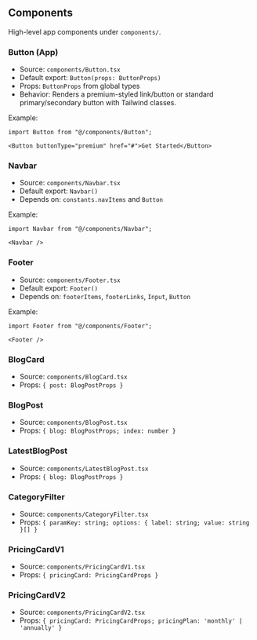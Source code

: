 ## Components

High-level app components under `components/`.

### Button (App)
- Source: `components/Button.tsx`
- Default export: `Button(props: ButtonProps)`
- Props: `ButtonProps` from global types
- Behavior: Renders a premium-styled link/button or standard primary/secondary button with Tailwind classes.

Example:
```tsx
import Button from "@/components/Button";

<Button buttonType="premium" href="#">Get Started</Button>
```

### Navbar
- Source: `components/Navbar.tsx`
- Default export: `Navbar()`
- Depends on: `constants.navItems` and `Button`

Example:
```tsx
import Navbar from "@/components/Navbar";

<Navbar />
```

### Footer
- Source: `components/Footer.tsx`
- Default export: `Footer()`
- Depends on: `footerItems`, `footerLinks`, `Input`, `Button`

Example:
```tsx
import Footer from "@/components/Footer";

<Footer />
```

### BlogCard
- Source: `components/BlogCard.tsx`
- Props: `{ post: BlogPostProps }`

### BlogPost
- Source: `components/BlogPost.tsx`
- Props: `{ blog: BlogPostProps; index: number }`

### LatestBlogPost
- Source: `components/LatestBlogPost.tsx`
- Props: `{ blog: BlogPostProps }`

### CategoryFilter
- Source: `components/CategoryFilter.tsx`
- Props: `{ paramKey: string; options: { label: string; value: string }[] }`

### PricingCardV1
- Source: `components/PricingCardV1.tsx`
- Props: `{ pricingCard: PricingCardProps }`

### PricingCardV2
- Source: `components/PricingCardV2.tsx`
- Props: `{ pricingCard: PricingCardProps; pricingPlan: 'monthly' | 'annually' }`
